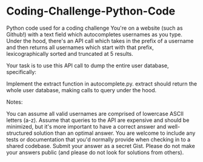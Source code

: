 # Coding-Challenge-Python-Code
Python code used for a coding challenge
You're on a website (such as Github!) with a text field which autocompletes usernames as you type. Under the hood, there's an API call which takes in the prefix of a username and then returns all usernames which start with that prefix, lexicographically sorted and truncated at 5 results.

Your task is to use this API call to dump the entire user database, specifically:

Implement the extract function in autocomplete.py. extract should return the whole user database, making calls to query under the hood.

Notes:

You can assume all valid usernames are comprised of lowercase ASCII letters (a-z).
Assume that queries to the API are expensive and should be minimized, but it's more important to have a correct answer and well-structured solution than an optimal answer.
You are welcome to include any tests or documentation that you'd normally provide when checking in to a shared codebase.
Submit your answer as a secret Gist. Please do not make your answers public (and please do not look for solutions from others).
